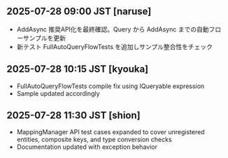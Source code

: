## 2025-07-28 09:00 JST [naruse]
- AddAsync 推奨API化を最終確認。Query から AddAsync までの自動フローサンプルを更新
- 新テスト FullAutoQueryFlowTests を追加しサンプル整合性をチェック
## 2025-07-28 10:15 JST [kyouka]
- FullAutoQueryFlowTests compile fix using IQueryable expression
- Sample updated accordingly


## 2025-07-28 11:30 JST [shion]
- MappingManager API test cases expanded to cover unregistered entities, composite keys, and type conversion checks
- Documentation updated with exception behavior
